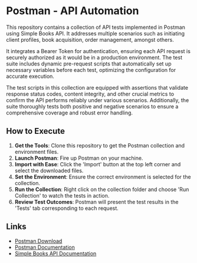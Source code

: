 # Postman - API Automation

This repository contains a collection of API tests implemented in Postman using Simple Books API. It addresses multiple scenarios such as initiating client profiles, book acquisition, order management, amongst others.

It integrates a Bearer Token for authentication, ensuring each API request is securely authorized as it would be in a production environment. The test suite includes dynamic pre-request scripts that automatically set up necessary variables before each test, optimizing the configuration for accurate execution.

The test scripts in this collection are equipped with assertions that validate response status codes, content integrity, and other crucial metrics to confirm the API performs reliably under various scenarios. Additionally, the suite thoroughly tests both positive and negative scenarios to ensure a comprehensive coverage and robust error handling.

## How to Execute
1. **Get the Tools**: Clone this repository to get the Postman collection and environment files.
2. **Launch Postman**: Fire up Postman on your machine.
3. **Import with Ease**: Click the 'Import' button at the top left corner and select the downloaded files.
4. **Set the Environment**: Ensure the correct environment is selected for the collection.
5. **Run the Collection**: Right click on the collection folder and choose 'Run Collection' to watch the tests in action.
6. **Review Test Outcomes**: Postman will present the test results in the 'Tests' tab corresponding to each request.

## Links
- [Postman Download](https://www.postman.com/downloads/)
- [Postman Documentation](https://learning.postman.com/docs/getting-started/introduction/)
- [Simple Books API Documentation](https://github.com/vdespa/introduction-to-postman-course/blob/main/simple-books-api.md)
